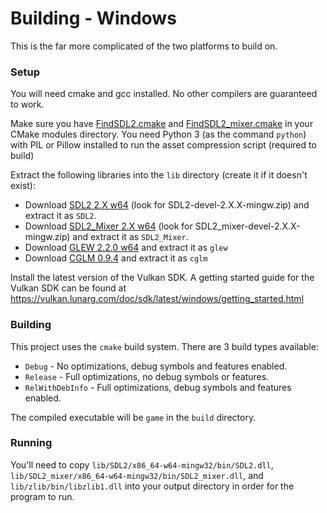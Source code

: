 # Building - Windows
This is the far more complicated of the two platforms to build on.

### Setup

You will need cmake and gcc installed. No other compilers are guaranteed to work.

Make sure you have [FindSDL2.cmake](https://github.com/tcbrindle/sdl2-cmake-scripts/blob/master/FindSDL2.cmake) and [FindSDL2_mixer.cmake](https://github.com/tcbrindle/sdl2-cmake-scripts/blob/master/FindSDL2_mixer.cmake) in your CMake modules directory.
You need Python 3 (as the command `python`) with PIL or Pillow installed to run the asset compression script (required to build)

Extract the following libraries into the `lib` directory (create it if it doesn't exist):
- Download [SDL2 2.X w64](https://github.com/libsdl-org/SDL/releases/) (look for SDL2-devel-2.X.X-mingw.zip)
  and extract it as `SDL2`.
- Download [SDL2_Mixer 2.X w64](https://github.com/libsdl-org/SDL_mixer/releases/) (look for SDL2_mixer-devel-2.X.X-mingw.zip)
  and extract it as `SDL2_Mixer`.
- Download [GLEW 2.2.0 w64](https://github.com/nigels-com/glew/releases/download/glew-2.2.0/glew-2.2.0-win32.zip) and extract it as `glew`
- Download [CGLM 0.9.4](https://github.com/recp/cglm/archive/refs/tags/v0.9.4.zip) and extract it as `cglm`

Install the latest version of the Vulkan SDK. A getting started guide for the Vulkan SDK can be found
at https://vulkan.lunarg.com/doc/sdk/latest/windows/getting_started.html

### Building
This project uses the `cmake` build system.
There are 3 build types available:
- `Debug` - No optimizations, debug symbols and features enabled.
- `Release` - Full optimizations, no debug symbols or features.
- `RelWithDebInfo` - Full optimizations, debug symbols and features enabled.

The compiled executable will be `game` in the `build` directory.

### Running
You'll need to copy `lib/SDL2/x86_64-w64-mingw32/bin/SDL2.dll`, `lib/SDL2_mixer/x86_64-w64-mingw32/bin/SDL2_mixer.dll`, and `lib/zlib/bin/libzlib1.dll` into your output directory in order for the program to run.
